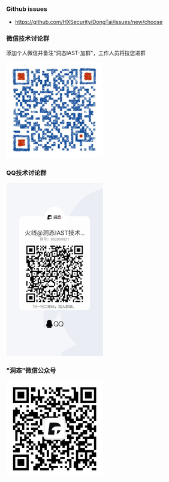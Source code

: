 ### Github issues
- https://github.com/HXSecurity/DongTai/issues/new/choose

### 微信技术讨论群
添加个人微信并备注"洞态IAST-加群"，工作人员将拉您进群

![看不到二维码吗？微信搜索添加“owefsad”即可](../assets/aboutus/wechat.jpeg)

### QQ技术讨论群

![qq技术讨论群](../assets/aboutus/QQ.png)

### "洞态"微信公众号

![洞态微信公众号](../assets/aboutus/dongtai_wx.jpg)
